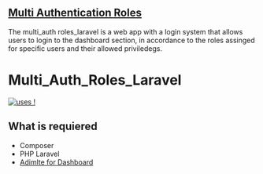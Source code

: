 ## [Multi Authentication Roles](https://github.com/bugemarvin/Multi_Auth_Roles_Laravel)

The multi_auth roles_laravel is a web app with a login system that allows users to login to the dashboard section, in accordance to the roles assinged for specific users and their allowed priviledegs.

# Multi_Auth_Roles_Laravel


[![uses !](https://img.shields.io/badge/USES%20THE-FOLLOWING:-1abc9c.svg)](https://github.com/bugemarvin)


## What is requiered

* Composer
* PHP Laravel
* [Adimlte for Dashboard](https://github.com/ColorlibHQ/AdminLTE/releases)
